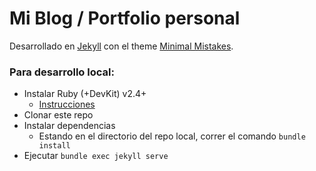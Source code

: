 # Mi Blog / Portfolio personal

Desarrollado en [Jekyll](https://jekyllrb.com/) con el theme [Minimal Mistakes](https://github.com/mmistakes/minimal-mistakes).

### Para desarrollo local:

- Instalar Ruby (+DevKit) v2.4+
  - [Instrucciones](https://jekyllrb.com/docs/installation/)
- Clonar este repo
- Instalar dependencias
  - Estando en el directorio del repo local, correr el comando `bundle install`
- Ejecutar `bundle exec jekyll serve`
